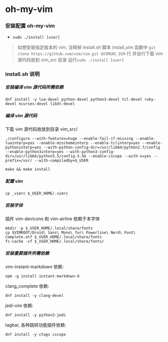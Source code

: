 # oh-my-vim

### 安装配置 oh-my-vim
* `sudo ./install [user]`

>
> 如想安装指定版本的 vim,
> 注释掉 install.sh 脚本 install_vim 函数中 `git clone https://github.com/vim/vim.git $VIMSRC_DIR` 行
> 并自行下载 vim 源代码放到 vim_src 目录
> 运行`sudo ./install [user]`

### install.sh 说明
##### 安装编译 vim 源代码所需依赖
```
dnf install -y lua-devel python-devel python3-devel tcl-devel ruby-devel ncurses-devel libXt-devel
```

##### 编译 vim 源代码
下载 vim 源代码放放到目录 vim_src/
```
./configure --with-features=huge --enable-fail-if-missing --enable-luainterp=yes --enable-mzschemeinterp --enable-tclinterp=yes --enable-pythoninterp=yes --with-python-config-dir=/usr/lib64/python2.7/config --enable-python3interp=yes --with-python3-config-dir=/usr/lib64/python3.5/config-3.5m --enable-cscope --with-x=yes --prefix=/usr/ --with-compiledby=$_USER

make && make install
```

##### 配置 vim
```
cp _vimrc $_USER_HOME/.vimrc
```

##### 安装字体
插件 vim-devicons 和 vim-airline 依赖于本字体
```
mkdir -p $_USER_HOME/.local/share/fonts
cp $VIMROOT/Droid\ Sans\ Mono\ for\ Powerline\ Nerd\ Font\ Complete.otf $_USER_HOME/.local/share/fonts
fc-cache -vf $_USER_HOME/.local/share/fonts/
```

##### 安装重要插件所需依赖
vim-instant-markdown 依赖:
```
npm -g install instant-markdown-d
```
clang_complete 依赖:
```
dnf install -y clang-devel
```
jedi-vim 依赖:
```
dnf install -y python3-jedi
```
tagbar, 各种跳转功能插件依赖:
```
dnf install -y ctags cscope
```
